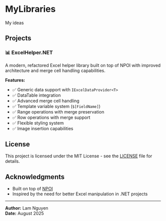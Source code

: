 # MyLibraries

My ideas

## Projects

### 📊 ExcelHelper.NET
A modern, refactored Excel helper library built on top of NPOI with improved architecture and merge cell handling capabilities.

**Features:**
- ✅ Generic data support with `IExcelDataProvider<T>`
- ✅ DataTable integration
- ✅ Advanced merge cell handling
- ✅ Template variable system (`$[FieldName]`)
- ✅ Range operations with merge preservation
- ✅ Row operations with merge support
- ✅ Flexible styling system
- ✅ Image insertion capabilities

## License

This project is licensed under the MIT License - see the [LICENSE](LICENSE) file for details.

## Acknowledgments

- Built on top of [NPOI](https://github.com/tonyqus/npoi)
- Inspired by the need for better Excel manipulation in .NET projects

---

**Author:** Lam Nguyen  
**Date:** August 2025
